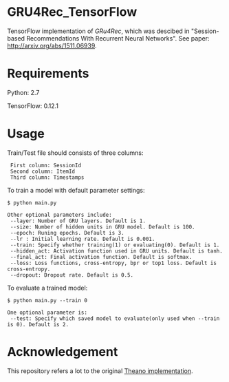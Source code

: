 # GRU4Rec_TensorFlow
TensorFlow implementation of *GRu4Rec*, which was descibed in "Session-based Recommendations With Recurrent Neural Networks". See paper: http://arxiv.org/abs/1511.06939. 

# Requirements
Python: 2.7

TensorFlow: 0.12.1

# Usage
Train/Test file should consists of three columns:   

     First column: SessionId  
     Second column: ItemId  
     Third column: Timestamps

To train a model with default parameter settings:

    $ python main.py    

    Other optional parameters include:   
     --layer: Number of GRU layers. Default is 1.  
     --size: Number of hidden units in GRU model. Default is 100.   
     --epoch: Runing epochs. Default is 3.   
     --lr : Initial learning rate. Default is 0.001.   
     --train: Specify whether training(1) or evaluating(0). Default is 1.   
     --hidden_act: Activation function used in GRU units. Default is tanh.   
     --final_act: Final activation function. Default is softmax.    
     --loss: Loss functions, cross-entropy, bpr or top1 loss. Default is cross-entropy.      
     --dropout: Dropout rate. Default is 0.5.

To evaluate a trained model:

    $ python main.py --train 0
    
    One optional parameter is:    
     --test: Specify which saved model to evaluate(only used when --train is 0). Default is 2.

# Acknowledgement
This repository refers a lot to the original [Theano implementation](https://github.com/hidasib/GRU4Rec).
